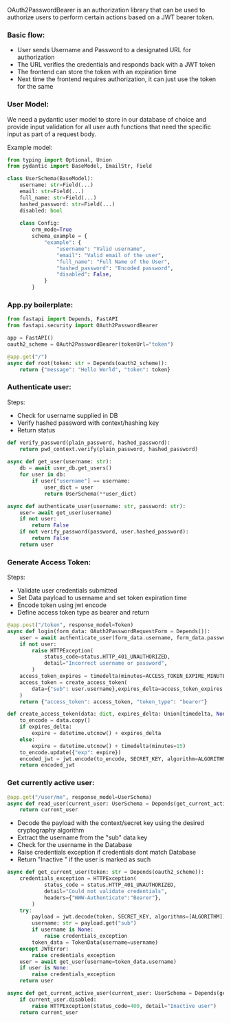 OAuth2PasswordBearer is an authorization library that can be used to authorize users to perform certain actions based on a JWT bearer token.

### Basic flow:
- User sends Username and Password to a designated URL for authorization
- The URL verifies the credentials and responds back with a JWT token 
- The frontend can store the token with an expiration time
- Next time the frontend requires authorization, it can just use the token for the same

### User Model:
We need a pydantic user model to store in our database of choice and provide input validation for all user auth functions that need the specific input as part of a request body.

Example model:

```python
from typing import Optional, Union
from pydantic import BaseModel, EmailStr, Field

class UserSchema(BaseModel):
    username: str=Field(...)
    email: str=Field(...)
    full_name: str=Field(...)
    hashed_password: str=Field(...)
    disabled: bool
    
    class Config:
        orm_mode=True
        schema_example = {
            "example": {
                "username": "Valid username",
                "email": "Valid email of the user",
                "full_name": "Full Name of the User",
                "hashed_password": "Encoded password",
                "disabled": False,
            }
        }
```

### App.py boilerplate:

```python
from fastapi import Depends, FastAPI
from fastapi.security import OAuth2PasswordBearer

app = FastAPI()
oauth2_scheme = OAuth2PasswordBearer(tokenUrl="token")

@app.get("/")
async def root(token: str = Depends(oauth2_scheme)):
    return {"message": "Hello World", "token": token}
```

### Authenticate user:
Steps:
- Check for username supplied in DB
- Verify hashed password with context/hashing key
- Return status
```python
def verify_password(plain_password, hashed_password):
    return pwd_context.verify(plain_password, hashed_password)
    
async def get_user(username: str):
    db = await user_db.get_users()
    for user in db:
        if user["username"] == username:
            user_dict = user
            return UserSchema(**user_dict)

async def authenticate_user(username: str, password: str):
    user= await get_user(username)
    if not user:
        return False
    if not verify_password(password, user.hashed_password):
        return False
    return user
```
### Generate Access Token:
Steps:
- Validate user credentials submitted
- Set Data payload to username and set token expiration time
- Encode token using jwt encode
- Define access token type as bearer and return
```python
@app.post("/token", response_model=Token)
async def login(form_data: OAuth2PasswordRequestForm = Depends()):
    user = await authenticate_user(form_data.username, form_data.password)
    if not user:
        raise HTTPException(
            status_code=status.HTTP_401_UNAUTHORIZED,
            detail="Incorrect username or password",
        )
    access_token_expires = timedelta(minutes=ACCESS_TOKEN_EXPIRE_MINUTES)
    access_token = create_access_token(
        data={"sub": user.username},expires_delta=access_token_expires
    )
    return {"access_token": access_token, "token_type": "bearer"}
```

```python
def create_access_token(data: dict, expires_delta: Union[timedelta, None] = None):
    to_encode = data.copy()
    if expires_delta:
        expire = datetime.utcnow() + expires_delta
    else:
        expire = datetime.utcnow() + timedelta(minutes=15)
    to_encode.update({"exp": expire})
    encoded_jwt = jwt.encode(to_encode, SECRET_KEY, algorithm=ALGORITHM)
    return encoded_jwt
```

### Get currently active user:
```python
@app.get("/user/me", response_model=UserSchema)
async def read_user(current_user: UserSchema = Depends(get_current_active_user)):
    return current_user
```
- Decode the payload with the context/secret key using the desired cryptography algorithm
- Extract the username from the "sub" data key
- Check for the username in the Database
- Raise credentials exception if credentials dont match Database
- Return "Inactive " if the user is marked as such
```python
async def get_current_user(token: str = Depends(oauth2_scheme)):
    credentials_exception = HTTPException(
            status_code = status.HTTP_401_UNAUTHORIZED,
            detail="Could not validate credentials",
            headers={"WWW-Authenticate":"Bearer"},
        )
    try:
        payload = jwt.decode(token, SECRET_KEY, algorithms=[ALGORITHM])
        username: str = payload.get("sub")
        if username is None:
            raise credentials_exception
        token_data = TokenData(username=username)
    except JWTError:
        raise credentials_exception
    user = await get_user(username=token_data.username)
    if user is None:
        raise credentials_exception
    return user

async def get_current_active_user(current_user: UserSchema = Depends(get_current_user)):
    if current_user.disabled:
        raise HTTPException(status_code=400, detail="Inactive user")
    return current_user
```